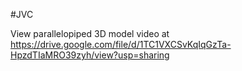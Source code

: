 #JVC

View parallelopiped 3D model video at https://drive.google.com/file/d/1TC1VXCSvKqIqGzTa-HpzdTIaMRO39zyh/view?usp=sharing
